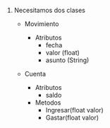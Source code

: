 1. Necesitamos dos clases
   - Movimiento
      - Atributos
         - fecha 
         - valor (float)
         - asunto (String)

   - Cuenta
      - Atributos
         - saldo
      - Metodos
         - Ingresar(float valor)
         - Gastar(float valor)
